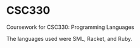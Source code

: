# CSC330
Coursework for CSC330: Programming Languages

The languages used were SML, Racket, and Ruby.